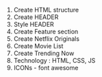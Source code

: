 1) Create HTML structure
2) Create HEADER
3) Style HEADER
4) Create Feature section
5) Create Netflix Originals
5) Create Movie List
6) Create Trending Now
7) Technology : HTML, CSS, JS
8) ICONs - font awesome 